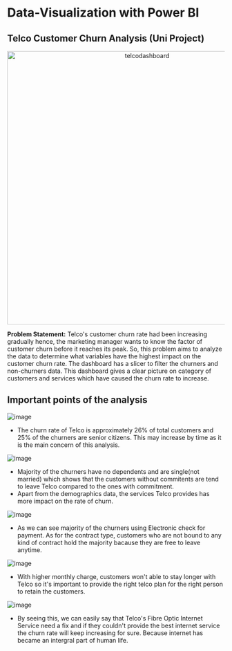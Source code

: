 # Data-Visualization with Power BI

<b>Telco Customer Churn Analysis (Uni Project)</b><br>
-----------------------------------
<p align="center"><img width="632" alt="telcodashboard" src="https://user-images.githubusercontent.com/73438376/138428753-350fa6a5-4167-4262-ad90-af2a58b018b0.PNG"></p>

<b>Problem Statement:</b> Telco's customer churn rate had been increasing gradually hence, the marketing manager wants to know the factor of customer churn before it
reaches its peak. So, this problem aims to analyze the data to determine what variables have the highest impact on the customer churn rate. The dashboard has a slicer to filter the churners and non-churners data. This dashboard gives a clear picture on category of customers and services which have 
caused the churn rate to increase.

<b>Important points of the analysis</b><br>
---------------------------
![image](https://user-images.githubusercontent.com/73438376/138443660-43422fe2-61fb-4296-ad89-2e659c877d4a.png)<br>
* The churn rate of Telco is approximately 26% of total customers and 25% of the churners are senior citizens. This may increase by time as it is the main concern of this analysis.<br>

![image](https://user-images.githubusercontent.com/73438376/138443721-c540506e-2f1e-4b72-ac52-5a41cbff83da.png)<br>
* Majority of the churners have no dependents and are single(not married) which shows that the customers without commitents are tend to leave Telco compared to the ones with commitment.
* Apart from the demographics data, the services Telco provides has more impact on the rate of churn.

![image](https://user-images.githubusercontent.com/73438376/138490659-f373bfa4-48ce-413e-b6a7-4244cfaffe57.png)
* As we can see majority of the churners using Electronic check for payment. As for the contract type, customers who are not bound to any kind of contract hold the majority bacause they are free to leave anytime.

![image](https://user-images.githubusercontent.com/73438376/138494232-0e4a2721-66c5-4b14-a830-1b3d9c15eb1a.png)
* With higher monthly charge, customers won't able to stay longer with Telco so it's important to provide the right telco plan for the right person to retain the customers.

![image](https://user-images.githubusercontent.com/73438376/138494412-950e31dc-364a-4e7f-a374-9223d0cf5c3e.png)
* By seeing this, we can easily say that Telco's Fibre Optic Internet Service need a fix and if they couldn't provide the best internet service the churn rate will keep increasing for sure. Because internet has became an intergral part of human life.


